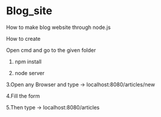 # Blog_site
How to make blog  website through node.js


How to create

Open cmd and go to the given folder

1. npm install

2. node server

3.Open any Browser and type -> localhost:8080/articles/new 

4.Fill the form

5.Then type -> localhost:8080/articles
